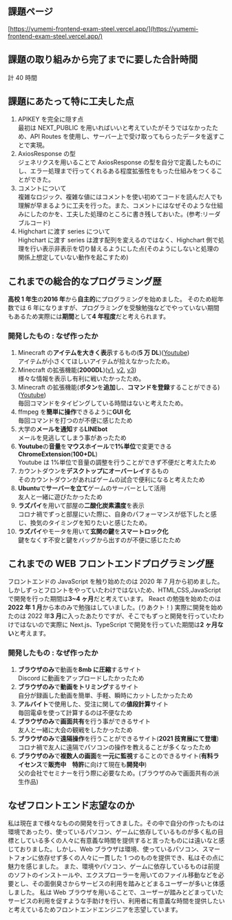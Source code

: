 ## 課題ページ

[https://yumemi-frontend-exam-steel.vercel.app/](https://yumemi-frontend-exam-steel.vercel.app/)

## 課題の取り組みから完了までに要した合計時間

計 40 時間

## 課題にあたって特に工夫した点

1. APIKEY を完全に隠す点<br>
   最初は NEXT_PUBLIC を用いればいいと考えていたがそうではなかったため、API Routes を使用し、サーバー上で受け取ってもらったデータを返すことで実現。
2. AxiosResponse の型<br>
   ジェネリクスを用いることで AxiosResponse の型を自分で定義したものにし、エラー処理まで行ってくれるある程度拡張性をもった仕組みをつくることができた。
3. コメントについて<br>
   複雑なロジック、複雑な値にはコメントを使い初めてコードを読んだ人でも理解が早まるように工夫を行った。また、コメントにはなぜそのような仕組みにしたのかを、工夫した処理のところに書き残しておいた。(参考:リーダブルコード)
4. Highchart に渡す series について<br>
   Highchart に渡す series は渡す配列を変えるのではなく、Highchart 側で処理を行い表示非表示を切り替えるようにした点(そのようにしないと処理の関係上想定していない動作を起こすため)

## これまでの総合的なプログラミング歴

**高校 1 年生**の**2016 年**から**自主的**にプログラミングを始めました。
そのため総年数では 6 年になりますが、プログラミングを受験勉強などでやっていない期間もあるため実際には**期間**として**4 年程度**だと考えられます。

### 開発したもの : なぜ作ったか

1. Minecraft の**アイテムを大きく表示**するもの(**5 万 DL**)([Youtube](https://www.youtube.com/watch?v=ywKL2NqP3lo))<br>
   アイテムが小さくてほしいアイテムが拾えなかったため。
2. Minecraft の拡張機能(**2000DL**)([v1](https://www.youtube.com/watch?v=-4uA1P2RoZ0), [v2](https://www.youtube.com/watch?v=9lNNyCbY3Us), [v3](https://www.youtube.com/watch?v=V4uMt5pXkfc))<br>
   様々な情報を表示し有利に戦いたかったため。
3. Minecraft の拡張機能(**ボタン**を**追加**し、**コマンドを登録**することができる)([Youtube](https://www.youtube.com/watch?v=GXKA_laCgts))<br>
   毎回コマンドをタイピングしている時間はないと考えたため。
4. ffmpeg を**簡単に操作**できるように**GUI 化**<br>
   毎回コマンドを打つのが不便に感じたため
5. 大学の**メールを通知**する**LINEbot**<br>
   メールを見逃してしまう事があったため
6. **Youtube**の**音量**を**マウスホイール**で**1%単位**で変更できる**ChromeExtension**(**100+DL**)<br>
   Youtube は 1%単位で音量の調整を行うことができず不便だと考えたため
7. カウントダウンを**デスクトップにオーバーレイ**するもの<br>
   そのカウントダウンがあればゲームの試合で便利になると考えたため
8. **Ubuntu**で**サーバーを立て**ゲームのサーバーとして活用<br>
   友人と一緒に遊びたかったため
9. **ラズパイ**を用いて部屋の**二酸化炭素濃度**を表示<br>
   コロナ禍でずっと部屋にいた際に、自身のパフォーマンスが低下したと感じ、換気のタイミングを知りたいと感じたため。
10. **ラズパイ**やモータを用いて**玄関の鍵**を**スマートロック化**<br>
    鍵をなくす不安と鍵をバッグから出すのが不便に感じたため

## これまでの WEB フロントエンドプログラミング歴

フロントエンドの JavaScript を触り始めたのは 2020 年 7 月から初めました。
しかしずっとフロントをやっていたわけではないため、HTML,CSS,JavaScript で開発を行った期間は**3~4 ヶ月**だと考えています。
React の勉強を始めたのは**2022 年 1 月**から本のみで勉強はしていました。(りあクト！)
実際に開発を始めたのは 2022 年**3 月**に入ったあたりですが、そこでもずっと開発を行っていたわけではないので実際に Next.js、TypeScript で開発を行っていた期間は**2 ヶ月ない**と考えます。

### 開発したもの : なぜ作ったか

1. **ブラウザのみ**で動画を**8mb に圧縮**するサイト<br>
   Discord に動画をアップロードしたかったため
2. **ブラウザのみ**で**動画をトリミング**するサイト<br>
   自分が録画した動画を簡単、手軽、瞬時にカットしたかったため
3. **アルバイト**で使用した、受注に関しての**値段計算**サイト<br>
   毎回電卓を使って計算するのは不便なため
4. **ブラウザのみ**で**画面共有**を行う事ができるサイト<br>
   友人と一緒に大会の観戦をしたかったため
5. **ブラウザのみ**で**遠隔操作**を行うことができるサイト(**2021 技育展にて登壇**)<br>
   コロナ禍で友人に遠隔でパソコンの操作を教えることが多くなったため
6. **ブラウザのみ**で**複数人の画面**を**一元に監視**することのできるサイト(**有料ライセンス**で**販売中**　**特許**に向けて現在も**開発中**)<br>
   父の会社でセミナーを行う際に必要なため。(ブラウザのみで画面共有の派生作品)

## なぜフロントエンド志望なのか

私は現在まで様々なものの開発を行ってきました。その中で自分の作ったものは環境であったり、使っているパソコン、ゲームに依存しているものが多く私の目標としている多くの人々に有意義な時間を提供すると言ったものには遠いなと感じておりました。しかし、Web ブラウザは環境、使っているパソコン、スマートフォンに依存せず多くの人々に一貫した 1 つのものを提供でき、私はその点に魅力を感じました。
また、環境やパソコン、ゲームに依存しているものは前提のソフトのインストールや、エクスプローラーを用いてのファイル移動などを必要とし、その面倒臭さからサービスの利用を踏みとどまるユーザーが多いと体感しました。
私は Web ブラウザを用いることで、ユーザーが踏みとどまっていたサービスの利用を促すような手助けを行い、利用者に有意義な時間を提供したいと考えているためフロントエンドエンジニアを志望しています。
